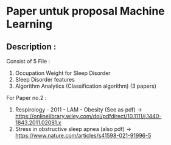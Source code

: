 # Paper untuk proposal Machine Learning

## Description :

Consist of 5 File :

1. Occupation Weight for Sleep Disorder
2. Sleep Disorder features
3. Algorithm Analytics (Classification algorithm) (3 papers)

For Paper no.2 :

1. Respirology - 2011 - LAM - Obesity (See as pdf) -> https://onlinelibrary.wiley.com/doi/pdfdirect/10.1111/j.1440-1843.2011.02081.x
2. Stress in obstructive sleep apnea (also pdf) -> https://www.nature.com/articles/s41598-021-91996-5

